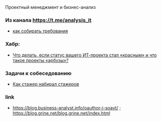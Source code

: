 Проектный менеджмент и бизнес-анализ

### Из канала https://t.me/analysis_it
- [как собирать требования](t_analysis_it_m1.md)

### Хабр:
- [Что делать, если статус вашего ИТ-проекта стал «красным» и что такое проекты «арбузы»?](https://habr.com/ru/articles/884796/)

### Задачи к собеседованию
- [Как стажер набирал стажеров](https://habr.com/ru/articles/949602/)

### link
- https://blog.business-analyst.info/oauthor-i-soavt/ ; https://blog.grine.net/blog.grine.net/index.html

